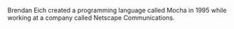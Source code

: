 Brendan Eich created a programming language called Mocha in 1995 while working at a company called Netscape Communications.

